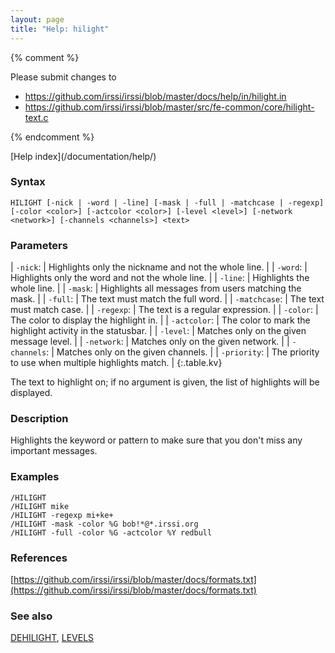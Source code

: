 ```yaml
---
layout: page
title: "Help: hilight"
---
```


{% comment %}

Please submit changes to
- https://github.com/irssi/irssi/blob/master/docs/help/in/hilight.in
- https://github.com/irssi/irssi/blob/master/src/fe-common/core/hilight-text.c


{% endcomment %}
<nav markdown="1">
[Help index](/documentation/help/)
</nav>

### Syntax ###

<div class="highlight irssisyntax"><pre style="\-\-cmdlen:7ch"><code><span class="synB">HILIGHT</span> <span class="syn10">[<span class="syn">-nick</span> | <span class="syn">-word</span> | <span class="syn">-line</span>]</span> <span class="syn10">[<span class="syn">-mask</span> | <span class="syn">-full</span> | <span class="syn">-matchcase</span> | <span class="syn">-regexp</span>]</span> <span class="syn10">[<span class="syn">-color</span> <span class="syn09">&lt;color></span>]</span> <span class="syn10">[<span class="syn">-actcolor</span> <span class="syn09">&lt;color></span>]</span> <span class="syn10">[<span class="syn">-level</span> <span class="syn09">&lt;level></span>]</span> <span class="syn10">[<span class="syn">-network</span> <span class="syn09">&lt;network></span>]</span> <span class="syn10">[<span class="syn">-channels</span> <span class="syn09">&lt;channels></span>]</span> <span class="synB05">&lt;text></span></code></pre></div>



### Parameters ###


| `-nick`: |         Highlights only the nickname and not the whole line. |
| `-word`: |         Highlights only the word and not the whole line. |
| `-line`: |         Highlights the whole line. |
| `-mask`: |         Highlights all messages from users matching the mask. |
| `-full`: |         The text must match the full word. |
| `-matchcase`: |    The text must match case. |
| `-regexp`: |       The text is a regular expression. |
| `-color`: |        The color to display the highlight in. |
| `-actcolor`: |     The color to mark the highlight activity in the statusbar. |
| `-level`: |        Matches only on the given message level. |
| `-network`: |      Matches only on the given network. |
| `-channels`: |     Matches only on the given channels. |
| `-priority`: |     The priority to use when multiple highlights match. |
{:.table.kv}

The text to highlight on; if no argument is given, the list of highlights
will be displayed.

### Description ###

Highlights the keyword or pattern to make sure that you don't miss any
important messages.

### Examples ###

    /HILIGHT
    /HILIGHT mike
    /HILIGHT -regexp mi+ke+
    /HILIGHT -mask -color %G bob!*@*.irssi.org
    /HILIGHT -full -color %G -actcolor %Y redbull

### References ###



[https://github.com/irssi/irssi/blob/master/docs/formats.txt](https://github.com/irssi/irssi/blob/master/docs/formats.txt)



### See also ###
[DEHILIGHT](/documentation/help/dehilight/), [LEVELS](/documentation/help/levels/)

